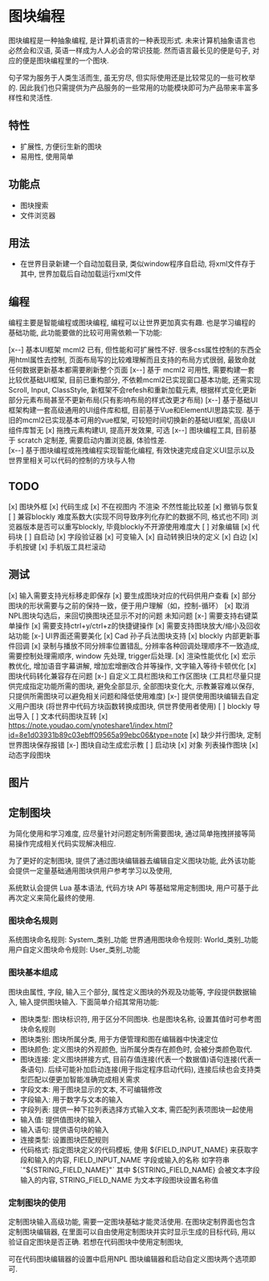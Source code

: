 
# 图块编程

图块编程是一种抽象编程, 是计算机语言的一种表现形式. 未来计算机抽象语言也必然会和汉语, 英语一样成为人人必会的常识技能. 然而语言最长见的便是句子, 对应的便是图块编程里的一个图块.

句子常为服务于人类生活而生, 虽无穷尽, 但实际使用还是比较常见的一些可枚举的. 因此我们也只需提供为产品服务的一些常用的功能模块即可为产品带来丰富多样性和灵活性.

## 特性

- 扩展性, 方便衍生新的图块
- 易用性, 使用简单

## 功能点

- 图块搜索
- 文件浏览器

## 用法

- 在世界目录新建一个自动加载目录, 类似window程序自启动, 将xml文件存于其中, 世界加载后自动加载运行xml文件

## 编程

编程主要是智能编程或图块编程, 编程可以让世界更加真实有趣. 也是学习编程的基础功能, 此功能要做的比较可用需依赖一下功能:

[x--] 基本UI框架 mcml2 已有, 但性能和可扩展性不好. 很多css属性控制的东西全用html属性去控制, 页面布局写的比较难理解而且支持的布局方式很弱, 最致命就任何数据更新基本都需要刷新整个页面
[x--] 基于 mcml2 可用性, 需要构建一套比较优基础UI框架, 目前已重构部分, 不依赖mcml2已实现窗口基本功能, 还需实现Scroll, Input, ClassStyle, 新框架不会refesh和重新加载元素, 根据样式变化更新部分元素布局甚至不更新布局(只有影响布局的样式改更才布局)
[x--] 基于基础UI框架构建一套高级通用的UI组件库和框, 目前基于Vue和ElementUI思路实现. 基于旧的mcml2已实现基本可用的vue框架, 可较短时间切换新的基础UI框架, 高级UI组件库暂无
[x] 拖拽元素构建UI, 提高开发效果, 可选
[x--] 图块编程工具, 目前基于 scratch 定制差, 需要启动内置浏览器, 体验性差.  
[x--] 基于图块编程或拖拽编程实现智能化编程, 有效快速完成自定义UI显示以及世界里相关可以代码的控制的方块与人物

## TODO

[x] 图块外框
[x] 代码生成
[x] 不在视图内 不渲染 不然性能比较差
[x] 撤销与恢复
[ ] 兼容blockly 难度系数大(实现不同导致序列化存贮的数据不同, 格式也不同) 浏览器版本是否可以重写blockly,  毕竟blockly不开源使用难度大
[ ] 对象编辑
[x] 代码块
[ ] 自启动
[x] 字段验证器
[x] 可变输入
[x] 自动转换旧块的定义
[x] 白边
[x] 手机按键
[x] 手机版工具栏滚动

## 测试

[x] 输入需要支持光标移走即保存
[x] 要生成图块对应的代码供用户查看
[x] 部分图块的形状需要与之前的保持一致，便于用户理解（如，控制-循环）
[x] 取消NPL图块勾选后，来回切换图块还显示不对的问题  未知问题
[x-] 需要支持右键菜单操作
[x] 需要支持ctrl+y/ctrl+z的快捷键操作
[x] 需要支持图块放大/缩小及回收站功能
[x-] UI界面还需要美化
[x] Cad 孙子兵法图块支持
[x] blockly 内部更新事件回调
[x] 录制与播放不同分辨率位置错乱, 分辨率各种回调处理顺序不一致造成, 需要控制处理需顺序, window 先处理, trigger后处理.
[x] 渲染性能优化
[x] 宏示教优化, 增加语音字幕讲解, 增加宏增删改合并等操作, 文字输入等待卡顿优化
[x] 图块代码转化兼容存在问题
[x-] 自定义工具栏图块和工作区图块 (工具栏尽量只提供完成指定功能所需的图块, 避免全部显示, 全部图块变化大, 示教兼容难以保存, 只提供所需图块可以避免相关问题和降低使用难度)
[x-] 提供使用图块编辑去自定义用户图块 (将世界中代码方块函数转换成图块, 供世界使用者使用)
[ ] blockly 导出导入
[ ] 文本代码图块互转
[x] https://note.youdao.com/ynoteshare1/index.html?id=8e1d03931b89c03ebff09565a99ebc06&type=note
[x] 缺少并行图块, 定制世界图块保存报错
[x-] 图块自动生成宏示教
[ ] 启动块
[x] 对象 列表操作图块
[x] 动态字段图块

## 图片

## 定制图块

为简化使用和学习难度, 应尽量针对问题定制所需要图块, 通过简单拖拽拼接等简易操作完成相关代码实现解决相应.

为了更好的定制图块, 提供了通过图块编辑器去编辑自定义图块功能, 此外该功能会提供一定量基础通用图块供用户参考学习以及使用,

系统默认会提供 Lua 基本语法, 代码方块 API 等基础常用定制图块, 用户可基于此再次定义来简化最终的使用.

### 图块命名规则

系统图块命名规则: System_类别_功能
世界通用图块命令规则: World_类别_功能
用户自定义图块命令规则: User_类别_功能

### 图块基本组成

图块由属性, 字段, 输入三个部分, 属性定义图块的外观及功能等, 字段提供数据输入, 输入提供图块输入. 下面简单介绍其常用功能:

- 图块类型: 图块标识符, 用于区分不同图块. 也是图块名称, 设置其值时可参考图块命名规则
- 图块类别: 图块所属分类, 用于方便管理和图在编辑器中快速定位
- 图块颜色: 定义图块的外观颜色, 当所属分类存在颜色时, 会被分类颜色取代.
- 图块连接: 定义图块拼接方式, 目前存值连接(代表一个数据值)语句连接(代表一条语句).  后续可能补加启动连接(用于指定程序启动代码), 连接后续也会支持类型匹配以便更加智能准确完成相关需求
- 字段文本: 用于图块显示的文本, 不可编辑修改
- 字段输入: 用于数字与文本的输入
- 字段列表: 提供一种下拉列表选择方式输入文本, 需匹配列表项图块一起使用
- 输入值:   提供值图块的输入
- 输入语句: 提供语句块的输入
- 连接类型: 设置图块匹配规则
- 代码格式: 指定图块定义的代码模板, 使用 ${FIELD_INPUT_NAME} 来获取字段和输入的内容, FIELD_INPUT_NAME 字段或输入的名称 如字符串 `"${STRING_FIELD_NAME}"` 其中 ${STRING_FIELD_NAME} 会被文本字段输入的内容, STRING_FIELD_NAME 为文本字段图块设置名称值

### 定制图块的使用

定制图块输入高级功能, 需要一定图块基础才能灵活使用. 在图块定制界面也包含定制图块编辑器, 在里面可以自由使用定制图块并实时显示生成的目标代码, 用以验证自定图块是否正确. 若想在代码图块中使用定制图块, 

可在代码图块编辑器的设置中启用NPL 图块编辑器和启动自定义图块两个选项即可.
